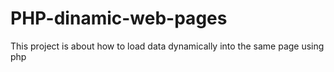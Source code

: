 # PHP-dinamic-web-pages

This project is about how to load data dynamically into the same page using php

